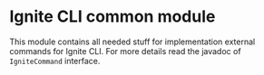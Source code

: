 # Ignite CLI common module

This module contains all needed stuff for implementation external commands for Ignite CLI.
For more details read the javadoc of `IgniteCommand` interface.

